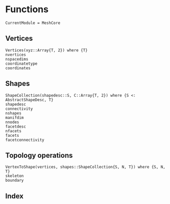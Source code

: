 # Functions

```@meta
CurrentModule = MeshCore
```

## Vertices

```@docs
Vertices(xyz::Array{T, 2}) where {T}
nvertices
nspacedims
coordinatetype
coordinates
```

## Shapes

```@docs
ShapeCollection(shapedesc::S, C::Array{T, 2}) where {S <: AbstractShapeDesc, T}
shapedesc
connectivity
nshapes
manifdim
nnodes
facetdesc
nfacets
facets
facetconnectivity
```


## Topology operations

```@docs
VertexToShape(vertices, shapes::ShapeCollection{S, N, T}) where {S, N, T}
skeleton
boundary
```

## Index

```@index
```
